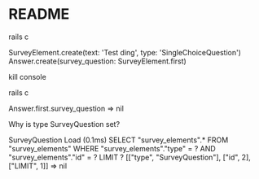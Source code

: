 # README

rails c

SurveyElement.create(text: 'Test ding', type: 'SingleChoiceQuestion')
Answer.create(survey_question: SurveyElement.first)

kill console

rails c

Answer.first.survey_question
=> nil


Why is type SurveyQuestion set?

 SurveyQuestion Load (0.1ms)  SELECT "survey_elements".* FROM "survey_elements" WHERE "survey_elements"."type" = ? AND "survey_elements"."id" = ? LIMIT ?  [["type", "SurveyQuestion"], ["id", 2], ["LIMIT", 1]]
=> nil
